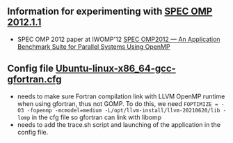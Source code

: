 ## Information for experimenting with [SPEC OMP 2012.1.1](https://www.spec.org/omp2012/)
* SPEC OMP 2012 paper at IWOMP'12 [SPEC OMP2012 — An Application Benchmark Suite for Parallel Systems Using OpenMP](https://link.springer.com/chapter/10.1007/978-3-642-30961-8_17)

## Config file [Ubuntu-linux-x86_64-gcc-gfortran.cfg](Ubuntu-linux-x86_64-gcc-gfortran.cfg) 
* needs to make sure Fortran compilation link with LLVM OpenMP runtime when using gfortran, thus not GOMP. To do this, we need `FOPTIMIZE = -O3 -fopenmp -mcmodel=medium -L/opt/llvm-install/llvm-20210620/lib -lomp` in the cfg file so gfortran can link with libomp
* needs to add the trace.sh script and launching of the application in the config file. 

